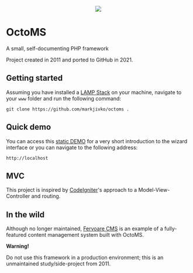 <p align="center">
    <a href="https://markjivko.com/octoms/">
        <img src="https://repository-images.githubusercontent.com/385881254/ca37305d-1281-4ce4-8b20-2a9d2d3c16c4"/>
    </a>
</p>

# OctoMS

A small, self-documenting PHP framework

Project created in 2011 and ported to GitHub in 2021.

## Getting started

Assuming you have installed a [LAMP Stack](https://en.wikipedia.org/wiki/LAMP_(software_bundle)) on your machine, navigate to your `www` folder and run the following command:

```
git clone https://github.com/markjivko/octoms .
```

## Quick demo

You can access this [static DEMO](https://markjivko.com/octoms/) for a very short introduction to the wizard interface or
you can navigate to the following address:

```
http://localhost
```

## MVC

This project is inspired by [CodeIgniter](https://codeigniter.com)'s approach to a Model-View-Controller and routing.

## In the wild

Although no longer maintained, [Fervoare CMS](https://github.com/markjivko/fervoare) is an example of a fully-featured content management system built with OctoMS.

**Warning!**

Do not use this framework in a production environment; this is an unmaintained study/side-project from 2011.
